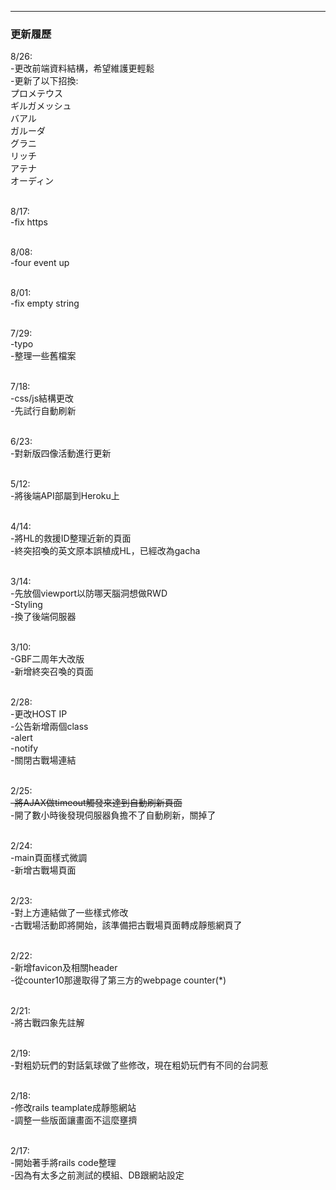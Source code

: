 
---

<h3>更新履歷</h3>
<p>
8/26:</br>
-更改前端資料結構，希望維護更輕鬆 </br>
-更新了以下招換: </br>
	プロメテウス</br>
	ギルガメッシュ</br>
	バアル</br>
	ガルーダ</br>
	グラニ</br>
	リッチ</br>
	アテナ</br>
	オーディン</br>
</br>

8/17:</br>
-fix https </br>
</br>

8/08:</br>
-four event up </br>
</br>

8/01:</br>
-fix empty string </br>
</br>

7/29:</br>
-typo</br>
-整理一些舊檔案</br>
</br>

7/18:</br>
-css/js結構更改</br>
-先試行自動刷新</br>
</br>

6/23:</br>
-對新版四像活動進行更新</br>
</br>

5/12:</br>
-將後端API部屬到Heroku上</br>
</br>

4/14:</br>
-將HL的救援ID整理近新的頁面</br>
-終突招喚的英文原本誤植成HL，已經改為gacha</br>
</br>

3/14:</br>
-先放個viewport以防哪天腦洞想做RWD</br>
-Styling</br>
-換了後端伺服器</br>
</br>

3/10:</br>
-GBF二周年大改版</br>
-新增終突召喚的頁面</br>
</br>

2/28:</br>
-更改HOST IP</br>
-公告新增兩個class</br>
 -alert</br>
 -notify</br>
-關閉古戰場連結</br>
</br>

2/25:</br>
<del>-將AJAX做timeout觸發來達到自動刷新頁面</del></br>
-開了數小時後發現伺服器負擔不了自動刷新，關掉了</br>
</br>

2/24:</br>
-main頁面樣式微調</br>
-新增古戰場頁面</br>
</br>

2/23:</br>
-對上方連結做了一些樣式修改</br>
-古戰場活動即將開始，該準備把古戰場頁面轉成靜態網頁了</br>
</br>

2/22:</br>
-新增favicon及相關header</br>
-從counter10那邊取得了第三方的webpage counter(*)</br>
</br>

2/21:</br>
-將古戰四象先註解</br>
</br>

2/19:</br>
-對粗奶玩們的對話氣球做了些修改，現在粗奶玩們有不同的台詞惹</br>
</br>

2/18:</br>
-修改rails teamplate成靜態網站</br>
-調整一些版面讓畫面不這麼壅擠</br>
</br>

2/17:</br>
-開始著手將rails code整理</br>
-因為有太多之前測試的模組、DB跟網站設定</br>
</br>

</p>
